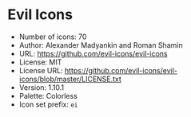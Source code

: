 # Evil Icons

- Number of icons: 70
- Author: Alexander Madyankin and Roman Shamin
- URL: https://github.com/evil-icons/evil-icons
- License: MIT
- License URL: https://github.com/evil-icons/evil-icons/blob/master/LICENSE.txt
- Version: 1.10.1
- Palette: Colorless
- Icon set prefix: `ei`
